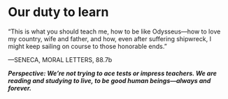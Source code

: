 # Our duty to learn

“This is what you should teach me, how to be like Odysseus—how to love my country, wife and father, and how, even after suffering shipwreck, I might keep sailing on course to those honorable ends.”

—SENECA, MORAL LETTERS, 88.7b

***Perspective: We’re not trying to ace tests or impress teachers. We are reading and studying to live, to be good human beings—always and forever.***